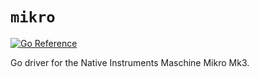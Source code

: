 # `mikro`
[![Go Reference](https://pkg.go.dev/badge/github.com/antoi-ne/mikro.svg)](https://pkg.go.dev/github.com/antoi-ne/mikro)

Go driver for the Native Instruments Maschine Mikro Mk3.
